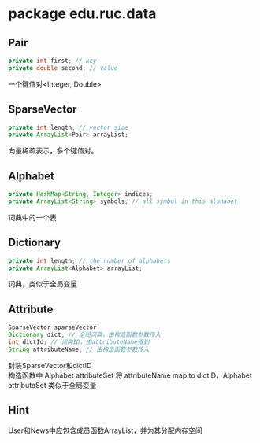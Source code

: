 # package edu.ruc.data
## Pair
```java
private int first; // key
private double second; // value
```
一个键值对<Integer, Double>
## SparseVector
```java
private int length; // vector size
private ArrayList<Pair> arrayList;
```
向量稀疏表示，多个键值对。
## Alphabet
```java
private HashMap<String, Integer> indices;
private ArrayList<String> symbols; // all symbol in this alphabet
```
词典中的一个表
## Dictionary
```java
private int length; // the number of alphabets
private ArrayList<Alphabet> arrayList;
```
词典，类似于全局变量
## Attribute
```java
SparseVector sparseVector;
Dictionary dict; // 全局词典，由构造函数参数传入
int dictId; // 词典ID，由attributeName得到
String attributeName; // 由构造函数参数传入
```
封装SparseVector和dictID <br>
构造函数中 Alphabet attributeSet 将 attributeName map to dictID，Alphabet attributeSet 类似于全局变量
## Hint
User和News中应包含成员函数ArrayList<Attribute>，并为其分配内存空间
